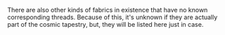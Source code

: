 There are also other kinds of fabrics in existence that have no known corresponding threads. Because of this, it's unknown if they are actually part of the cosmic tapestry, but, they will be listed here just in case.